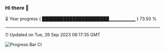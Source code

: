 ### Hi there 👋

⏳ Year progress { ██████████████████████▁▁▁▁▁▁▁▁ } 73.50 %

---

⏰ Updated on Tue, 26 Sep 2023 06:17:35 GMT

![Progress Bar CI](https://github.com/liununu/liununu/workflows/Progress%20Bar%20CI/badge.svg)
